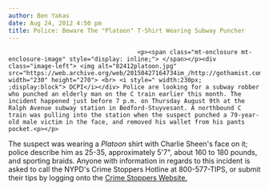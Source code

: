 ```yaml
---
author: Ben Yakas
date: Aug 24, 2012 4:50 pm
title: Police: Beware The "Platoon" T-Shirt Wearing Subway Puncher
---
```


	
										<p><span class="mt-enclosure mt-enclosure-image" style="display: inline;"> </span></p><div class="image-left"> <img alt="82412platoon.jpg" src="https://web.archive.org/web/20150427164734im_/http://gothamist.com/attachments/byakas/82412platoon.jpg" width="230" height="270"> <br> <i style=" width:230px; ;display:block"> DCPI</i></div> Police are looking for a subway robber who punched an elderly man on the C train earlier this month. The incident happened just before 7 p.m. on Thursday August 9th at the Ralph Avenue subway station in Bedford-Stuyvesant. A northbound C train was pulling into the station when the suspect punched a 79-year-old male victim in the face, and removed his wallet from his pants pocket.<p></p>

<p>The suspect was wearing a <em>Platoon</em> shirt with Charlie Sheen&apos;s face on it; police describe him as 25-35, approximately 5&apos;7&quot;, about 160 to 180 pounds, and sporting braids. Anyone with information in regards to this incident is asked to call the NYPD&apos;s Crime Stoppers Hotline at 800-577-TIPS, or submit their tips by logging onto the <a href="https://web.archive.org/web/20150427164734/http://a056-crimestoppers.nyc.gov/crimestoppers/public/index.cfm">Crime Stoppers Website.</a> </p>					
										
									
				